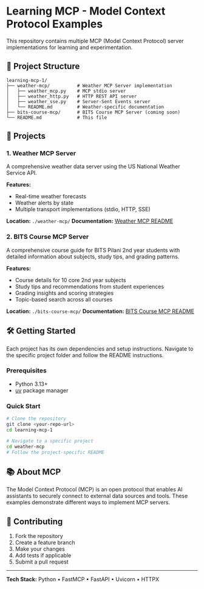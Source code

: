 # Learning MCP - Model Context Protocol Examples

This repository contains multiple MCP (Model Context Protocol) server implementations for learning and experimentation.

## 📁 Project Structure

```
learning-mcp-1/
├── weather-mcp/          # Weather MCP Server implementation
│   ├── weather_mcp.py    # MCP stdio server
│   ├── weather_http.py   # HTTP REST API server
│   ├── weather_sse.py    # Server-Sent Events server
│   └── README.md         # Weather-specific documentation
├── bits-course-mcp/      # BITS Course MCP Server (coming soon)
└── README.md             # This file
```

## 🚀 Projects

### 1. Weather MCP Server
A comprehensive weather data server using the US National Weather Service API.

**Features:**
- Real-time weather forecasts
- Weather alerts by state
- Multiple transport implementations (stdio, HTTP, SSE)

**Location:** `./weather-mcp/`
**Documentation:** [Weather MCP README](./weather-mcp/README.md)

### 2. BITS Course MCP Server
A comprehensive course guide for BITS Pilani 2nd year students with detailed information about subjects, study tips, and grading patterns.

**Features:**
- Course details for 10 core 2nd year subjects
- Study tips and recommendations from student experiences
- Grading insights and scoring strategies
- Topic-based search across all courses

**Location:** `./bits-course-mcp/`
**Documentation:** [BITS Course MCP README](./bits-course-mcp/README.md)

## 🛠️ Getting Started

Each project has its own dependencies and setup instructions. Navigate to the specific project folder and follow the README instructions.

### Prerequisites
- Python 3.13+
- [uv](https://docs.astral.sh/uv/) package manager

### Quick Start
```bash
# Clone the repository
git clone <your-repo-url>
cd learning-mcp-1

# Navigate to a specific project
cd weather-mcp
# Follow the project-specific README
```

## 📚 About MCP

The Model Context Protocol (MCP) is an open protocol that enables AI assistants to securely connect to external data sources and tools. These examples demonstrate different ways to implement MCP servers.

## 🤝 Contributing

1. Fork the repository
2. Create a feature branch
3. Make your changes
4. Add tests if applicable
5. Submit a pull request

---

**Tech Stack:** Python • FastMCP • FastAPI • Uvicorn • HTTPX